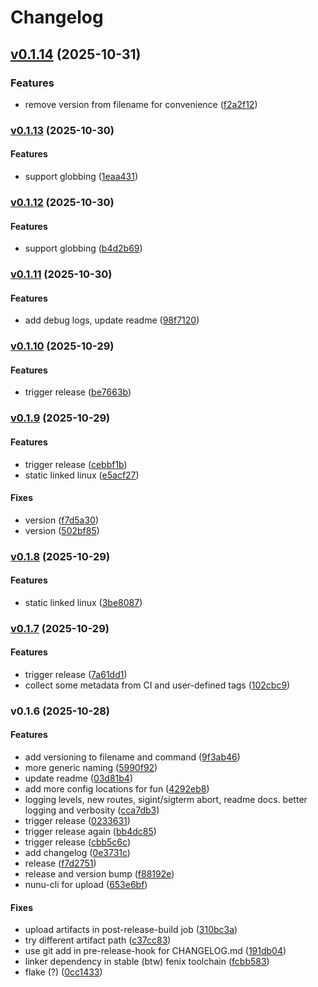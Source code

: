 # Changelog

## [v0.1.14](https://github.com/nunu-ai/nunu-cli/compare/v0.1.13...f2a2f12e58dd5c176369b7674afbdecda53254dd) (2025-10-31)

### Features

* remove version from filename for convenience
([f2a2f12](https://github.com/nunu-ai/nunu-cli/commit/f2a2f12e58dd5c176369b7674afbdecda53254dd))

### [v0.1.13](https://github.com/nunu-ai/nunu-cli/compare/v0.1.12...v0.1.13) (2025-10-30)

#### Features

* support globbing
([1eaa431](https://github.com/nunu-ai/nunu-cli/commit/1eaa43166894ccb3ccd91b86a83bdddb26b26a08))

### [v0.1.12](https://github.com/nunu-ai/nunu-cli/compare/v0.1.11...v0.1.12) (2025-10-30)

#### Features

* support globbing
([b4d2b69](https://github.com/nunu-ai/nunu-cli/commit/b4d2b6941108e05eecc7c2f3442ae14611e6702e))

### [v0.1.11](https://github.com/nunu-ai/nunu-cli/compare/v0.1.10...v0.1.11) (2025-10-30)

#### Features

* add debug logs, update readme
([98f7120](https://github.com/nunu-ai/nunu-cli/commit/98f71204b6c4d22e0bf01c2261c208cf4ad5f969))

### [v0.1.10](https://github.com/nunu-ai/nunu-cli/compare/v0.1.9...v0.1.10) (2025-10-29)

#### Features

* trigger release
([be7663b](https://github.com/nunu-ai/nunu-cli/commit/be7663b3eca8dd608796e7b8bf835e749fe84098))

### [v0.1.9](https://github.com/nunu-ai/nunu-cli/compare/v0.1.8...v0.1.9) (2025-10-29)

#### Features

* trigger release
([cebbf1b](https://github.com/nunu-ai/nunu-cli/commit/cebbf1b758218b7ccfdf4e28ef117ce30c3306b7))
* static linked linux
([e5acf27](https://github.com/nunu-ai/nunu-cli/commit/e5acf27e92d5290dcb2d8df0e12d99b85914ade6))

#### Fixes

* version
([f7d5a30](https://github.com/nunu-ai/nunu-cli/commit/f7d5a305b22d93904b9aad048c46dd0beeb7888e))
* version
([502bf85](https://github.com/nunu-ai/nunu-cli/commit/502bf859cb7116b9b1c63f9266253328790d304d))

### [v0.1.8](https://github.com/nunu-ai/nunu-cli/compare/v0.1.7...v0.1.8) (2025-10-29)

#### Features

* static linked linux
([3be8087](https://github.com/nunu-ai/nunu-cli/commit/3be8087076b44916f1a4c55733cac8d749005933))

### [v0.1.7](https://github.com/nunu-ai/nunu-cli/compare/v0.1.6...v0.1.7) (2025-10-29)

#### Features

* trigger release
([7a61dd1](https://github.com/nunu-ai/nunu-cli/commit/7a61dd1aa8b2d3d8ea97e0dddf28dd0f18c8cfa7))
* collect some metadata from CI and user-defined tags
([102cbc9](https://github.com/nunu-ai/nunu-cli/commit/102cbc956451953ea0ab4b67cc75f8170f92a276))

### v0.1.6 (2025-10-28)

#### Features

* add versioning to filename and command
([9f3ab46](https://github.com/nunu-ai/nunu-cli/commit/9f3ab467d476ac351ed13222f843a611f9dc8366))
* more generic naming
([5990f92](https://github.com/nunu-ai/nunu-cli/commit/5990f92b4a0bdfaad652dc4e4ec09de69766176f))
* update readme
([03d81b4](https://github.com/nunu-ai/nunu-cli/commit/03d81b497d7415231d4d7d93e376244c745a49b2))
* add more config locations for fun
([4292eb8](https://github.com/nunu-ai/nunu-cli/commit/4292eb84f4dfae85727435aebaacc5cab677464a))
* logging levels, new routes, sigint/sigterm abort, readme docs. better
logging and verbosity
([cca7db3](https://github.com/nunu-ai/nunu-cli/commit/cca7db3b9275528830e4d40735589a1e4daea754))
* trigger release
([0233631](https://github.com/nunu-ai/nunu-cli/commit/02336319c57ed8f31928f461f29012833e9de031))
* trigger release again
([bb4dc85](https://github.com/nunu-ai/nunu-cli/commit/bb4dc85112de8f7ae89d983ea50a6777bf100bb4))
* trigger release
([cbb5c6c](https://github.com/nunu-ai/nunu-cli/commit/cbb5c6c4f321c1c78fd6c9ff52d737357300d9fd))
* add changelog
([0e3731c](https://github.com/nunu-ai/nunu-cli/commit/0e3731cb41a5e35e6ebadc314172c85331d44374))
* release
([f7d2751](https://github.com/nunu-ai/nunu-cli/commit/f7d27512b7baf8da80320b68feb608d81d64fc67))
* release and version bump
([f88192e](https://github.com/nunu-ai/nunu-cli/commit/f88192eb01a34e6d77d24a66c9288238d12d7fa8))
* nunu-cli for upload
([653e6bf](https://github.com/nunu-ai/nunu-cli/commit/653e6bff0b655e75fb8e0840a037be57d0b45660))

#### Fixes

* upload artifacts in post-release-build job
([310bc3a](https://github.com/nunu-ai/nunu-cli/commit/310bc3a43165305611aced9941b6bdc2c9227e66))
* try different artifact path
([c37cc83](https://github.com/nunu-ai/nunu-cli/commit/c37cc834fb812f27683be4bd7586ff57f7e2f9bf))
* use git add in pre-release-hook for CHANGELOG.md
([191db04](https://github.com/nunu-ai/nunu-cli/commit/191db04085aa4b58fa922671c89739cc8fb0a68f))
* linker dependency in stable (btw) fenix toolchain
([fcbb583](https://github.com/nunu-ai/nunu-cli/commit/fcbb5834b34bfab7ee7b5ab7a18736751c9fd3b8))
* flake (?)
([0cc1433](https://github.com/nunu-ai/nunu-cli/commit/0cc1433d90b84236bac753006a80e8fe7d7bc630))
